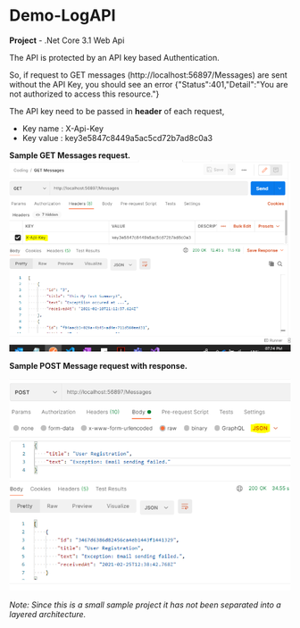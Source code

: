# Demo-LogAPI

**Project** - .Net Core 3.1 Web Api

The API is protected by an API key based Authentication.

So, if request to GET messages (http://localhost:56897/Messages) are sent without the API Key, you should see an error
{"Status":401,"Detail":"You are not authorized to access this resource."}

The API key need to be passed in **header** of each request,
* Key name : X-Api-Key
* Key value : key3e5847c8449a5ac5cd72b7ad8c0a3

**Sample GET Messages request.**
![GetMessage](/Documentation/GetMessagesScreenshot.png)

**Sample POST Message request with response.**

![PostMessage](/Documentation/PostMessageScreenshot.png)

*Note: Since this is a small sample project it has not been separated into a layered architecture.*


